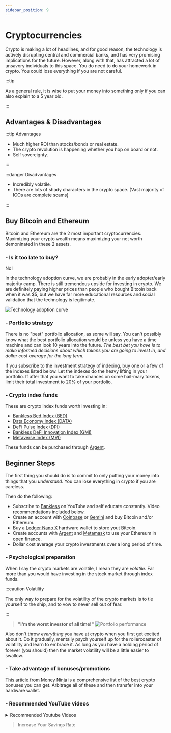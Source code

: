 ```yaml
---
sidebar_position: 9
---
```


# Cryptocurrencies

Crypto is making a lot of headlines, and for good reason, the technology is actively disrupting central and commercial banks, and has very promising implications for the future. However, along with that, has attracted a lot of unsavory individuals to this space. You do need to do your homework in crypto. You could lose everything if you are not careful.

:::tip 

As a general rule, it is wise to put your money into something only if you can also explain to a 5 year old. 

:::

## Advantages & Disadvantages

:::tip Advantages

- Much higher ROI than stocks/bonds or real estate.
- The crypto revolution is happening whether you hop on board or not.
- Self sovereignty.

:::

:::danger Disadvantages

- Incredibly volatile.
- There are lots of shady characters in the crypto space. (Vast majority of ICOs are complete scams)

:::

## Buy Bitcoin and Ethereum

Bitcoin and Ethereum are the 2 most important cryptocurrencies. Maximizing your crypto wealth means maximizing your net worth demoninated in these 2 assets.

### - Is it too late to buy?

No! 

In the technology adoption curve, we are probably in the early adopter/early majority camp. There is still tremendous upside for investing in crypto. We are definitely paying higher prices than people who bought Bitcoin back when it was $5, but we have far more educational resources and social validation that the technology is legitimate. 

![Technology adoption curve](/img/technology-adoption-curve.svg)

### - Portfolio strategy

There is no "best" portfolio allocation, as some will say. You can't possibly know what the best portfolio allocation would be unless you have a time machine and can look 10 years into the future. *The best bet you have is to make informed decisions about which tokens you are going to invest in, and dollar cost average for the long term.*

If you subscribe to the investment strategy of indexing, buy one or a few of the indexes listed below. Let the indexes do the heavy lifting in your portfolio. If after that you want to take chances on some hail-mary tokens, limit their total investment to 20% of your portfolio.

### - Crypto index funds

These are crypto index funds worth investing in:
- [Bankless Bed Index (BED)](https://indexcoop.com/bankless-bed-index)
- [Data Economy Index (DATA)](https://indexcoop.com/data-economy-index)
- [DeFi Pulse Index (DPI)](https://indexcoop.com/defi-pulse-index-dpi)
- [Bankless DeFi Innovation Index (GMI)](https://indexcoop.com/bankless-defi-innovation-index-gmi)
- [Metaverse Index (MVI)](https://indexcoop.com/metaverse-index-mvi)

These funds can be purchased through [Argent](https://www.argent.xyz/download-argent/?_branch_match_id=1032833481488341820&utm_source=website&utm_campaign=homepage&utm_medium=marketing&_branch_referrer=H4sIAAAAAAAAA8soKSkottLXTyxKT80r0cvJzMvWT08tgXABaOacVx0AAAA%3D).

## Beginner Steps

The first thing you should do is to commit to only putting your money into things that you *understand*. You can lose everything in crypto if you are careless.

Then do the following: 
- Subscribe to [Bankless](https://www.youtube.com/c/Bankless?app=desktop) on YouTube and self educate constantly. Video recommendations included below.
- Create an account with [Coinbase](https://www.coinbase.com/) or [Gemini](https://www.gemini.com/) and buy Bitcoin and/or Ethereum. 
- Buy a [Ledger Nano X](https://shop.ledger.com/pages/ledger-nano-x) hardware wallet to store yout Bitcoin.
- Create accounts with [Argent](https://www.argent.xyz/) and [Metamask](https://metamask.io/) to use your Ethereum in open finance.
- Dollar cost average your crypto investments over a long period of time.

### - Psychological preparation

When I say the crypto markets are volatile, I mean they are *volatile*. Far more than you would have investing in the stock market through index funds.

:::caution Volatility

The only way to prepare for the volatility of the crypto markets is to tie yourself to the ship, and to vow to never sell out of fear.

:::


>**"I'm the worst investor of all time!"**
![Portfolio performance](/img/crypto-portfolio.svg)

Also don't throw *everything* you have at crypto when you first get excited about it. Do it gradually, mentally psych yourself up for the rollercoaster of volatility and learn to embrace it. As long as you have a holding period of forever (you should) then the market volatility will be a little easier to swallow.

### - Take advantage of bonuses/promotions

[This article from Money Ninja](https://themoneyninja.com/best-crypto-bonuses/) is a comprehensive list of the best crypto bonuses you can get. Arbitrage all of these and then transfer into your hardware wallet.

### - Recommended YouTube videos

<details>
  <summary>Recommended Youtube Videos</summary>
  <div>
    <iframe width="600" height="333" src="https://www.youtube.com/embed/Xb4g8LzcFSI" title="YouTube video player" frameborder="0" allow="accelerometer; autoplay; clipboard-write; encrypted-media; gyroscope; picture-in-picture" allowfullscreen></iframe>
    <iframe width="600" height="333" src="https://www.youtube.com/embed/MhldkvdS_rM" title="YouTube video player" frameborder="0" allow="accelerometer; autoplay; clipboard-write; encrypted-media; gyroscope; picture-in-picture" allowfullscreen></iframe>
    <iframe width="600" height="333" src="https://www.youtube.com/embed/G80Jq6ZwnOY" title="YouTube video player" frameborder="0" allow="accelerometer; autoplay; clipboard-write; encrypted-media; gyroscope; picture-in-picture" allowfullscreen></iframe>      <iframe width="600" height="333" src="https://www.youtube.com/embed/EH6vE97qIP4" title="YouTube video player" frameborder="0" allow="accelerometer; autoplay; clipboard-write; encrypted-media; gyroscope; picture-in-picture" allowfullscreen></iframe>
  </div>
</details>

>Increase Your Savings Rate